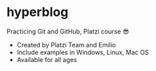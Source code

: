 # hyperblog
Practicing Git and GitHub, Platzi course 😎
 * Created by Platzi Team and Emilio
 * Include examples in Windows, Linux, Mac OS
 * Available for all ages